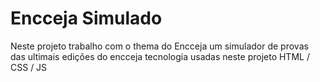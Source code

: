 # Encceja Simulado 
 Neste projeto trabalho com o thema do Encceja um simulador de provas das ultimais edições do encceja tecnologia usadas neste projeto HTML / CSS / JS 
